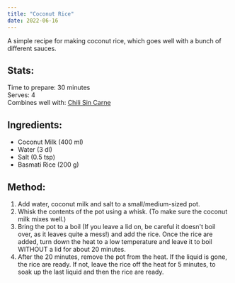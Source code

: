 ```yaml
---
title: "Coconut Rice"
date: 2022-06-16
---
```

A simple recipe for making coconut rice, which goes well with a bunch of different sauces.

## Stats:
Time to prepare: 30 minutes  
Serves: 4  
Combines well with: [Chili Sin Carne](https://phorys.github.io/Food/2022/06/27/Chili_Sin_Carne.html)

## Ingredients:
- Coconut Milk (400 ml)
- Water (3 dl)
- Salt (0.5 tsp)
- Basmati Rice (200 g)

## Method:
1. Add water, coconut milk and salt to a small/medium-sized pot.
2. Whisk the contents of the pot using a whisk. (To make sure the coconut milk mixes well.)
3. Bring the pot to a boil (If you leave a lid on, be careful it doesn't boil over, as it leaves quite a mess!) and add the rice. Once the rice are added, turn down the heat to a low temperature and leave it to boil WITHOUT a lid for about 20 minutes.
4. After the 20 minutes, remove the pot from the heat. If the liquid is gone, the rice are ready. If not, leave the rice off the heat for 5 minutes, to soak up the last liquid and then the rice are ready.
